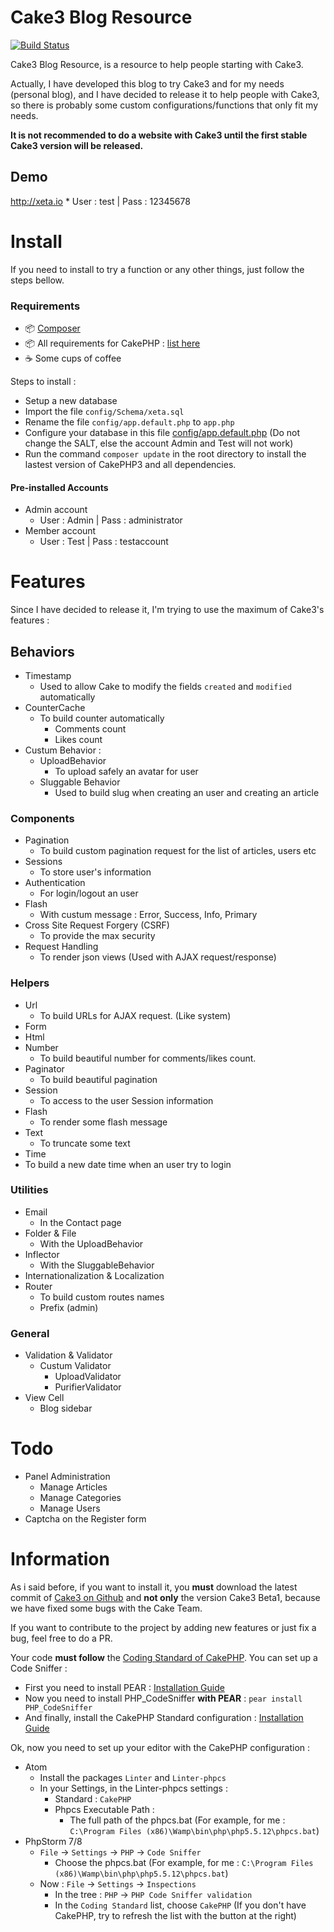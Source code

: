# Cake3 Blog Resource

[![Build Status](https://travis-ci.org/Xety/Xeta.svg)](https://travis-ci.org/Xety/Xeta)

Cake3 Blog Resource, is a resource to help people starting with Cake3.

Actually, I have developed this blog to try Cake3 and for my needs (personal blog), and I have decided to release it to help people with Cake3, so there is probably some custom configurations/functions that only fit my needs.

**It is not recommended to do a website with Cake3 until the first stable Cake3 version will be released.**

## Demo
http://xeta.io
    * User : test | Pass : 12345678

# Install
If you need to install to try a function or any other things, just follow the steps bellow.

### Requirements
* :package: [Composer](https://getcomposer.org)
* :package: All requirements for CakePHP : [list here](http://book.cakephp.org/3.0/en/installation.html)
* :coffee: Some cups of coffee

Steps to install :
* Setup a new database
* Import the file `config/Schema/xeta.sql`
* Rename the file `config/app.default.php` to `app.php`
* Configure your database in this file [config/app.default.php](https://github.com/Xety/Xeta/blob/master/config/app.default.php#L206-L216)  (Do not change the SALT, else the account Admin and Test will not work)
* Run the command `composer update` in the root directory to install the lastest version of CakePHP3 and all dependencies.

#### Pre-installed Accounts
* Admin account
    * User : Admin | Pass : administrator
* Member account
    * User : Test | Pass : testaccount

# Features
Since I have decided to release it, I'm trying to use the maximum of Cake3's features :

## Behaviors
* Timestamp
    * Used to allow Cake to modify the fields `created` and `modified` automatically
* CounterCache
    * To build counter automatically
        * Comments count
        * Likes count
* Custum Behavior :
    * UploadBehavior
        * To upload safely an avatar for user
    * Sluggable Behavior
        * Used to build slug when creating an user and creating an article

### Components
* Pagination
    * To build custom pagination request for the list of articles, users etc
* Sessions
    * To store user's information
* Authentication
    * For login/logout an user
* Flash
    * With custum message : Error, Success, Info, Primary
* Cross Site Request Forgery (CSRF)
    * To provide the max security
* Request Handling
    * To render json views (Used with AJAX request/response)

### Helpers
* Url
    * To build URLs for AJAX request. (Like system)
* Form
* Html
* Number
    * To build beautiful number for comments/likes count.
* Paginator
    * To build beautiful pagination
* Session
    * To access to the user Session information
* Flash
    * To render some flash message
* Text
    * To truncate some text
* Time
 * To build a new date time when an user try to login

### Utilities
* Email
    * In the Contact page
* Folder & File
    * With the UploadBehavior
* Inflector
    * With the SluggableBehavior
* Internationalization & Localization
* Router
    * To build custom routes names
    * Prefix (admin)

### General
* Validation & Validator
    * Custum Validator
        * UploadValidator
        * PurifierValidator
* View Cell
    * Blog sidebar

# Todo
* Panel Administration
    * Manage Articles
    * Manage Categories
    * Manage Users
* Captcha on the Register form

# Information
As i said before, if you want to install it, you **must** download the latest commit of [Cake3 on Github](https://github.com/cakephp/cakephp/tree/3.0) and **not only** the version Cake3 Beta1, because we have fixed some bugs with the Cake Team.

If you want to contribute to the project by adding new features or just fix a bug, feel free to do a PR.

Your code **must follow** the [Coding Standard of CakePHP](http://book.cakephp.org/3.0/en/contributing/cakephp-coding-conventions.html).
You can set up a Code Sniffer :
* First you need to install PEAR : [Installation Guide](http://pear.php.net/manual/fr/installation.getting.php)
* Now you need to install PHP_CodeSniffer **with PEAR** : `pear install PHP_CodeSniffer`
* And finally, install the CakePHP Standard configuration : [Installation Guide](https://github.com/cakephp/cakephp-codesniffer#installation)

Ok, now you need to set up your editor with the CakePHP configuration :
* Atom
    * Install the packages `Linter` and `Linter-phpcs`
    * In your Settings, in the Linter-phpcs settings :
        * Standard : `CakePHP`
        * Phpcs Executable Path :
            * The full path of the phpcs.bat (For example, for me : `C:\Program Files (x86)\Wamp\bin\php\php5.5.12\phpcs.bat`)
* PhpStorm 7/8
    * `File` -> `Settings` -> `PHP` -> `Code Sniffer`
        * Choose the phpcs.bat (For example, for me : `C:\Program Files (x86)\Wamp\bin\php\php5.5.12\phpcs.bat`)
    * Now : `File` -> `Settings` -> `Inspections`
        * In the tree : `PHP` -> `PHP Code Sniffer validation`
        * In the `Coding Standard` list, choose `CakePHP` (If you don't have CakePHP, try to refresh the list with the button at the right)
